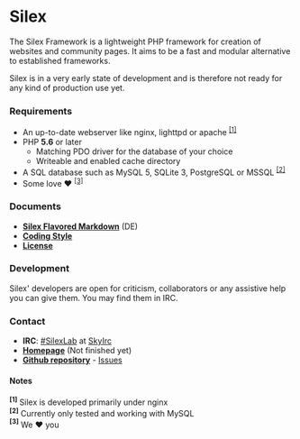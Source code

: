 Silex
=====

The Silex Framework is a lightweight PHP framework for creation of websites and community pages. 
It aims to be a fast and modular alternative to established frameworks.

Silex is in a very early state of development and is therefore not ready for any kind of production use yet.

### Requirements
* An up-to-date webserver like nginx, lighttpd or apache <sup>[[1]](#notes)</sup>
* PHP __5.6__ or later
	* Matching PDO driver for the database of your choice
	* Writeable and enabled cache directory
* A SQL database such as MySQL 5, SQLite 3, PostgreSQL or MSSQL <sup>[[2]](#notes)</sup>
* Some love ♥ <sup>[[3]](#notes)</sup>

### Documents
* __[Silex Flavored Markdown](https://rawgithub.com/SilexLab/Silex/master/docs/silex-flavored-markdown-de.html)__ (DE)
* __[Coding Style](https://github.com/SilexLab/Silex/blob/master/docs/coding-style.md)__
* __[License](http://opensource.org/licenses/gpl-3.0.html)__

### Development
Silex' developers are open for criticism, collaborators or any assistive help you can give them. You may find them in IRC.

### Contact
* __IRC__: [#SilexLab](http://chat.skyirc.net/?nick=silex_...&channels=SilexLab&prompt=1) at [SkyIrc](http://skyirc.net)
* __[Homepage](https://silexlab.org/)__ (Not finished yet)
* __[Github repository](https://github.com/SilexLab/Silex)__ - [Issues](https://github.com/SilexLab/Silex/issues)

#### Notes
__<sup>[1]</sup>__ Silex is developed primarily under nginx  
__<sup>[2]</sup>__ Currently only tested and working with MySQL  
__<sup>[3]</sup>__ We ♥ you
